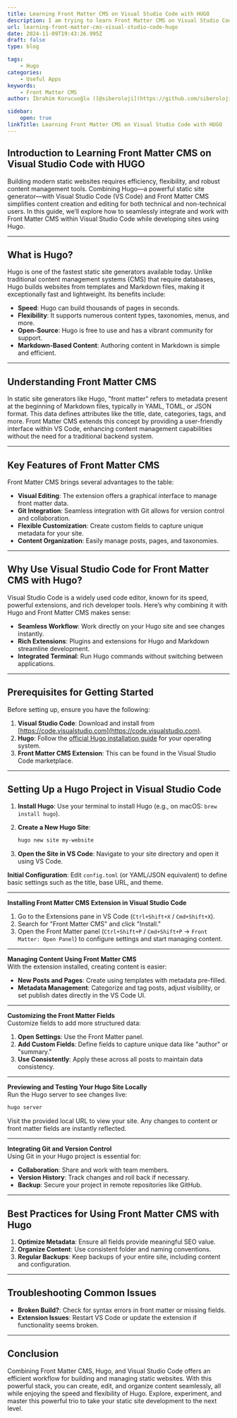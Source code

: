 ```yaml
---
title: Learning Front Matter CMS on Visual Studio Code with HUGO
description: I am trying to learn Front Matter CMS on Visual Studio Code with HUGO static web site generator.
url: learning-front-matter-cms-visual-studio-code-hugo
date: 2024-11-09T19:43:26.995Z
draft: false
type: blog

tags:
    - Hugo
categories:
    - Useful Apps
keywords:
    - Front Matter CMS
author: İbrahim Korucuoğlu ([@siberoloji](https://github.com/siberoloji))

sidebar:
    open: true
linkTitle: Learning Front Matter CMS on Visual Studio Code with HUGO
---
```

## **Introduction to Learning Front Matter CMS on Visual Studio Code with HUGO**

Building modern static websites requires efficiency, flexibility, and robust content management tools. Combining Hugo—a powerful static site generator—with Visual Studio Code (VS Code) and Front Matter CMS simplifies content creation and editing for both technical and non-technical users. In this guide, we’ll explore how to seamlessly integrate and work with Front Matter CMS within Visual Studio Code while developing sites using Hugo.

---

## **What is Hugo?**

Hugo is one of the fastest static site generators available today. Unlike traditional content management systems (CMS) that require databases, Hugo builds websites from templates and Markdown files, making it exceptionally fast and lightweight. Its benefits include:

- **Speed**: Hugo can build thousands of pages in seconds.
- **Flexibility**: It supports numerous content types, taxonomies, menus, and more.
- **Open-Source**: Hugo is free to use and has a vibrant community for support.
- **Markdown-Based Content**: Authoring content in Markdown is simple and efficient.

---

## **Understanding Front Matter CMS**  

In static site generators like Hugo, "front matter" refers to metadata present at the beginning of Markdown files, typically in YAML, TOML, or JSON format. This data defines attributes like the title, date, categories, tags, and more. Front Matter CMS extends this concept by providing a user-friendly interface within VS Code, enhancing content management capabilities without the need for a traditional backend system.

---

## **Key Features of Front Matter CMS**

Front Matter CMS brings several advantages to the table:

- **Visual Editing**: The extension offers a graphical interface to manage front matter data.
- **Git Integration**: Seamless integration with Git allows for version control and collaboration.
- **Flexible Customization**: Create custom fields to capture unique metadata for your site.
- **Content Organization**: Easily manage posts, pages, and taxonomies.

---

## **Why Use Visual Studio Code for Front Matter CMS with Hugo?**

Visual Studio Code is a widely used code editor, known for its speed, powerful extensions, and rich developer tools. Here’s why combining it with Hugo and Front Matter CMS makes sense:

- **Seamless Workflow**: Work directly on your Hugo site and see changes instantly.
- **Rich Extensions**: Plugins and extensions for Hugo and Markdown streamline development.
- **Integrated Terminal**: Run Hugo commands without switching between applications.

---

## **Prerequisites for Getting Started**

Before setting up, ensure you have the following:

1. **Visual Studio Code**: Download and install from [https://code.visualstudio.com](https://code.visualstudio.com).
2. **Hugo**: Follow the [official Hugo installation guide](https://gohugo.io/getting-started/installing/) for your operating system.
3. **Front Matter CMS Extension**: This can be found in the Visual Studio Code marketplace.

---

## **Setting Up a Hugo Project in Visual Studio Code**  

1. **Install Hugo**: Use your terminal to install Hugo (e.g., on macOS: `brew install hugo`).
2. **Create a New Hugo Site**:  

   ```bash
   hugo new site my-website
   ```

3. **Open the Site in VS Code**: Navigate to your site directory and open it using VS Code.

**Initial Configuration**: Edit `config.toml` (or YAML/JSON equivalent) to define basic settings such as the title, base URL, and theme.

---

**Installing Front Matter CMS Extension in Visual Studio Code**  

1. Go to the Extensions pane in VS Code (`Ctrl+Shift+X` / `Cmd+Shift+X`).
2. Search for "Front Matter CMS" and click "Install."
3. Open the Front Matter panel (`Ctrl+Shift+P` / `Cmd+Shift+P` -> `Front Matter: Open Panel`) to configure settings and start managing content.

---

**Managing Content Using Front Matter CMS**  
With the extension installed, creating content is easier:

- **New Posts and Pages**: Create using templates with metadata pre-filled.
- **Metadata Management**: Categorize and tag posts, adjust visibility, or set publish dates directly in the VS Code UI.

---

**Customizing the Front Matter Fields**  
Customize fields to add more structured data:

1. **Open Settings**: Use the Front Matter panel.
2. **Add Custom Fields**: Define fields to capture unique data like "author" or "summary."
3. **Use Consistently**: Apply these across all posts to maintain data consistency.

---

**Previewing and Testing Your Hugo Site Locally**  
Run the Hugo server to see changes live:

```bash
hugo server
```

Visit the provided local URL to view your site. Any changes to content or front matter fields are instantly reflected.

---

**Integrating Git and Version Control**  
Using Git in your Hugo project is essential for:

- **Collaboration**: Share and work with team members.
- **Version History**: Track changes and roll back if necessary.
- **Backup**: Secure your project in remote repositories like GitHub.

---

## **Best Practices for Using Front Matter CMS with Hugo**  

1. **Optimize Metadata**: Ensure all fields provide meaningful SEO value.
2. **Organize Content**: Use consistent folder and naming conventions.
3. **Regular Backups**: Keep backups of your entire site, including content and configuration.

---

## **Troubleshooting Common Issues**  

- **Broken Build?**: Check for syntax errors in front matter or missing fields.
- **Extension Issues**: Restart VS Code or update the extension if functionality seems broken.

---

## **Conclusion**

Combining Front Matter CMS, Hugo, and Visual Studio Code offers an efficient workflow for building and managing static websites. With this powerful stack, you can create, edit, and organize content seamlessly, all while enjoying the speed and flexibility of Hugo. Explore, experiment, and master this powerful trio to take your static site development to the next level.
